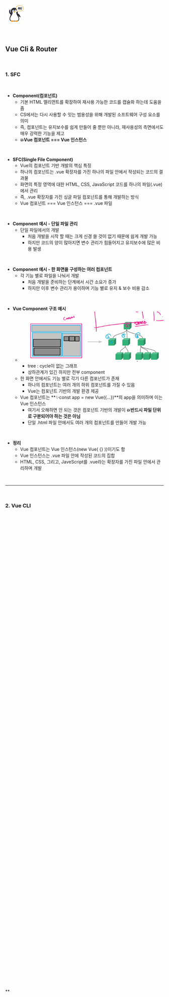 ## ![펭귄](vue.assets/펭귄.png)

<br>

## Vue Cli & Router

<br>

### 1. SFC

<br>

* **Component(컴포넌트)**
  * 기본 HTML 엘리먼트를 확장하여 재사용 가능한 코드를 캡슐화 하는데 도움을 줌
  * CS에서는 다시 사용할 수 잇는 범용성을 위해 개발된 소프트웨어 구성 요소를 의미
  * 즉, 컴포넌트는 유지보수를 쉽게 만들어 줄 뿐만 아니라, 재사용성의 측면에서도 매우 강력한 기능을 제고
  * **💥Vue 컴포넌트 === Vue 인스턴스**

<br>

* **SFC(Single File Component)**
  * Vue의 컴포넌트 기반 개발의 핵심 특징
  * 하나의 컴포넌트는 .vue 확장자를 가진 하나의 파일 안에서 작성되는 코드의 결과물
  * 화면의 특정 영역에 대한 HTML, CSS, JavaScript 코드를 하나의 파일(.vue)에서 관리
  * 즉, .vue 확장자를 가진 싱글 파일 컴포넌트를 통해 개발하는 방식
  * Vue 컴포넌트 === Vue 인스턴스 === .vue 파일

<br>

* **Component 예시 - 단일 파일 관리**
  * 단일 파일에서의 개발
    * 처음 개발을 시작 할 때는 크게 신경 쓸 것이 없기 때문에 쉽게 개발 가능
    * 하지만 코드의 양이 많아지면 변수 관리가 힘들어지고 유지보수에 많은 비용 발생

<br>

* **Component 예시 - 한 화면을 구성하는 여러 컴포넌트**
  * 각 기능 별로 파일을 나눠서 개발
    * 처음 개발을 준비하는 단계에서 시간 소요가 증가
    * 하지만 이후 변수 관리가 용이하며 기능 별로 유지 & 보수 비용 감소

<br>

* **Vue Component 구조 예시**
  * ![image-20220514103653006](vue_cli_vue_router.assets/image-20220514103653006.png)
    * tree : cycle이 없는 그래프
    * 상하관계가 있긴 하지만 전부 component
  * 한 화면 안에서도 기능 별로 각기 다른 컴포넌트가 존재
    * 하나의 컴포넌트는 여러 개의 하위 컴포넌트를 가질 수 있음
    * Vue는 컴포넌트 기반의 개발 환경 제공
  * Vue 컴포넌트는 **✨const app = new Vue({...})**의 app을 의미하며 이는 Vue 인스턴스
    * 여기서 오해하면 안 되는 것은 컴포넌트 기반의 개발이 **💥반드시 파일 단위로 구분되어야 하는 것은 아님**
    * 단일 .html 파일 안에서도 여러 개의 컴포넌트를 만들어 개발 가능

<br>

* **정리**
  * Vue 컴포넌트는 Vue 인스턴스(new Vue( {} ))이기도 함
  * Vue 인스턴스는 .vue 파일 안에 작성된 코드의 집합
  * HTML, CSS, 그리고, JaveScript를 .vue라는 확장자를 가진 파일 안에서 관리하며 개발

<br>

---

<br>

### 2. Vue CLI

<br><br><br><br><br><br><br><br>

<br><br><br><br><br><br><br><br><br><br><br><br><br><br><br><br><br><br><br><br><br><br><br><br><br><br><br><br><br><br><br><br><br><br><br><br><br><br><br><br><br><br><br><br><br><br><br><br><br><br><br><br><br><br><br><br><br><br><br><br><br><br><br><br><br><br><br><br><br><br><br><br><br><br><br><br><br><br><br><br>**
